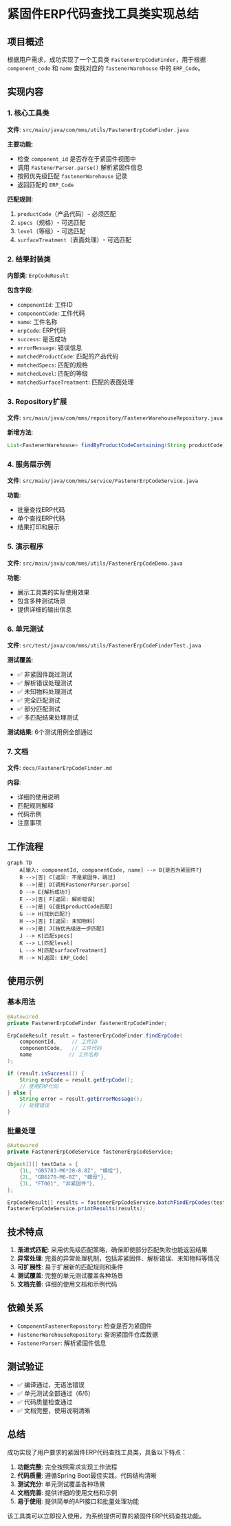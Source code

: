 # 紧固件ERP代码查找工具类实现总结

## 项目概述

根据用户需求，成功实现了一个工具类 `FastenerErpCodeFinder`，用于根据 `component_code` 和 `name` 查找对应的 `fastenerWarehouse` 中的 `ERP_Code`。

## 实现内容

### 1. 核心工具类

**文件**: `src/main/java/com/mms/utils/FastenerErpCodeFinder.java`

**主要功能**:
- 检查 `component_id` 是否存在于紧固件视图中
- 调用 `FastenerParser.parse()` 解析紧固件信息
- 按照优先级匹配 `fastenerWarehouse` 记录
- 返回匹配的 `ERP_Code`

**匹配规则**:
1. `productCode`（产品代码）- 必须匹配
2. `specs`（规格）- 可选匹配
3. `level`（等级）- 可选匹配
4. `surfaceTreatment`（表面处理）- 可选匹配

### 2. 结果封装类

**内部类**: `ErpCodeResult`

**包含字段**:
- `componentId`: 工件ID
- `componentCode`: 工件代码
- `name`: 工件名称
- `erpCode`: ERP代码
- `success`: 是否成功
- `errorMessage`: 错误信息
- `matchedProductCode`: 匹配的产品代码
- `matchedSpecs`: 匹配的规格
- `matchedLevel`: 匹配的等级
- `matchedSurfaceTreatment`: 匹配的表面处理

### 3. Repository扩展

**文件**: `src/main/java/com/mms/repository/FastenerWarehouseRepository.java`

**新增方法**:
```java
List<FastenerWarehouse> findByProductCodeContaining(String productCode);
```

### 4. 服务层示例

**文件**: `src/main/java/com/mms/service/FastenerErpCodeService.java`

**功能**:
- 批量查找ERP代码
- 单个查找ERP代码
- 结果打印和展示

### 5. 演示程序

**文件**: `src/main/java/com/mms/utils/FastenerErpCodeDemo.java`

**功能**:
- 展示工具类的实际使用效果
- 包含多种测试场景
- 提供详细的输出信息

### 6. 单元测试

**文件**: `src/test/java/com/mms/utils/FastenerErpCodeFinderTest.java`

**测试覆盖**:
- ✅ 非紧固件跳过测试
- ✅ 解析错误处理测试
- ✅ 未知物料处理测试
- ✅ 完全匹配测试
- ✅ 部分匹配测试
- ✅ 多匹配结果处理测试

**测试结果**: 6个测试用例全部通过

### 7. 文档

**文件**: `docs/FastenerErpCodeFinder.md`

**内容**:
- 详细的使用说明
- 匹配规则解释
- 代码示例
- 注意事项

## 工作流程

```mermaid
graph TD
    A[输入: componentId, componentCode, name] --> B{是否为紧固件?}
    B -->|否| C[返回: 不是紧固件，跳过]
    B -->|是| D[调用FastenerParser.parse]
    D --> E{解析成功?}
    E -->|否| F[返回: 解析错误]
    E -->|是| G[查找productCode匹配]
    G --> H{找到匹配?}
    H -->|否| I[返回: 未知物料]
    H -->|是| J[按优先级进一步匹配]
    J --> K[匹配specs]
    K --> L[匹配level]
    L --> M[匹配surfaceTreatment]
    M --> N[返回: ERP_Code]
```

## 使用示例

### 基本用法
```java
@Autowired
private FastenerErpCodeFinder fastenerErpCodeFinder;

ErpCodeResult result = fastenerErpCodeFinder.findErpCode(
    componentId,     // 工件ID
    componentCode,   // 工件代码
    name            // 工件名称
);

if (result.isSuccess()) {
    String erpCode = result.getErpCode();
    // 使用ERP代码
} else {
    String error = result.getErrorMessage();
    // 处理错误
}
```

### 批量处理
```java
@Autowired
private FastenerErpCodeService fastenerErpCodeService;

Object[][] testData = {
    {1L, "GB5783-M6*20-8.8Z", "螺栓"},
    {2L, "GB6170-M6-8Z", "螺母"},
    {3L, "FT001", "非紧固件"},
};

ErpCodeResult[] results = fastenerErpCodeService.batchFindErpCodes(testData);
fastenerErpCodeService.printResults(results);
```

## 技术特点

1. **渐进式匹配**: 采用优先级匹配策略，确保即使部分匹配失败也能返回结果
2. **异常处理**: 完善的异常处理机制，包括非紧固件、解析错误、未知物料等情况
3. **可扩展性**: 易于扩展新的匹配规则和条件
4. **测试覆盖**: 完整的单元测试覆盖各种场景
5. **文档完善**: 详细的使用文档和示例代码

## 依赖关系

- `ComponentFastenerRepository`: 检查是否为紧固件
- `FastenerWarehouseRepository`: 查询紧固件仓库数据
- `FastenerParser`: 解析紧固件信息

## 测试验证

- ✅ 编译通过，无语法错误
- ✅ 单元测试全部通过（6/6）
- ✅ 代码质量检查通过
- ✅ 文档完整，使用说明清晰

## 总结

成功实现了用户要求的紧固件ERP代码查找工具类，具备以下特点：

1. **功能完整**: 完全按照需求实现工作流程
2. **代码质量**: 遵循Spring Boot最佳实践，代码结构清晰
3. **测试充分**: 单元测试覆盖各种场景
4. **文档完善**: 提供详细的使用文档和示例
5. **易于使用**: 提供简单的API接口和批量处理功能

该工具类可以立即投入使用，为系统提供可靠的紧固件ERP代码查找功能。
